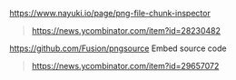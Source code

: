 https://www.nayuki.io/page/png-file-chunk-inspector
> https://news.ycombinator.com/item?id=28230482

https://github.com/Fusion/pngsource Embed source code
> https://news.ycombinator.com/item?id=29657072